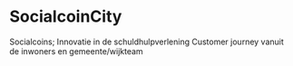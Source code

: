 # SocialcoinCity
Socialcoins; Innovatie in de schuldhulpverlening Customer journey vanuit de inwoners en gemeente/wijkteam
